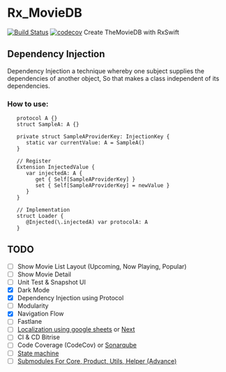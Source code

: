 # Rx_MovieDB
[![Build Status](https://app.travis-ci.com/wliamgho/Rx_MovieDB.svg?token=pCriY64sTCpk2oMg2rev&branch=develop)](https://app.travis-ci.com/wliamgho/Rx_MovieDB)
[![codecov](https://codecov.io/gh/wliamgho/Rx_MovieDB/branch/develop/graph/badge.svg?token=bBBnmEsPQE)](https://codecov.io/gh/wliamgho/Rx_MovieDB)
Create TheMovieDB with RxSwift

## Dependency Injection
Dependency Injection a technique whereby one subject supplies the dependencies of another object, So that makes a class independent of its dependencies.

### How to use:
```
   protocol A {}
   struct SampleA: A {}

   private struct SampleAProviderKey: InjectionKey {
      static var currentValue: A = SampleA()
   }

   // Register
   Extension InjectedValue {
      var injectedA: A {
         get { Self[SampleAProviderKey] }
         set { Self[SampleAProviderKey] = newValue }
      }
   }

   // Implementation
   struct Loader {
      @Injected(\.injectedA) var protocolA: A
   }
```

## TODO
 - [ ] Show Movie List Layout (Upcoming, Now Playing, Popular)
 - [ ] Show Movie Detail
 - [ ] Unit Test & Snapshot UI
 - [X] Dark Mode
 - [X] Dependency Injection using Protocol
 - [ ] Modularity
 - [X] Navigation Flow
 - [ ] Fastlane
 - [ ] [Localization using google sheets](https://github.com/vivek-jl/LocalizationDemo) or [Next](https://github.com/aunnnn/SwiftyLocalization)
 - [ ] CI & CD Bitrise
 - [ ] Code Coverage (CodeCov) or [Sonarqube](https://medium.com/@pranay.urkude/sonarqube-integration-with-ios-b76df8405014)
 - [ ] [State machine](https://github.com/ReactKit/SwiftState)
 - [ ] [Submodules For Core, Product, Utils, Helper (Advance)](https://www.youtube.com/watch?v=y7w9oz2zcEU&t=988s)
